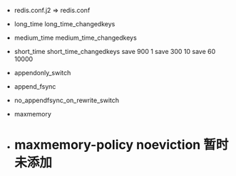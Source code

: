 * redis.conf.j2 => redis.conf
 * long_time long_time_changedkeys
 * medium_time medium_time_changedkeys
 * short_time short_time_changedkeys
  save 900 1
  save 300 10
  save 60 10000
 * appendonly_switch
 * append_fsync
 * no_appendfsync_on_rewrite_switch

 * maxmemory
 * # maxmemory-policy noeviction 暂时未添加
